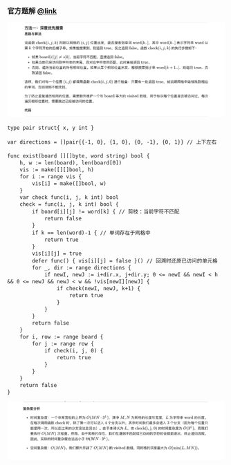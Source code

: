 ### 官方题解 [@link](https://leetcode-cn.com/problems/word-search/solution/dan-ci-sou-suo-by-leetcode-solution/)

![1.png](./source/1.png)
```Golang
type pair struct{ x, y int }

var directions = []pair{{-1, 0}, {1, 0}, {0, -1}, {0, 1}} // 上下左右

func exist(board [][]byte, word string) bool {
	h, w := len(board), len(board[0])
	vis := make([][]bool, h)
	for i := range vis {
		vis[i] = make([]bool, w)
	}
	var check func(i, j, k int) bool
	check = func(i, j, k int) bool {
		if board[i][j] != word[k] { // 剪枝：当前字符不匹配
			return false
		}
		if k == len(word)-1 { // 单词存在于网格中
			return true
		}
		vis[i][j] = true
		defer func() { vis[i][j] = false }() // 回溯时还原已访问的单元格
		for _, dir := range directions {
			if newI, newJ := i+dir.x, j+dir.y; 0 <= newI && newI < h && 0 <= newJ && newJ < w && !vis[newI][newJ] {
				if check(newI, newJ, k+1) {
					return true
				}
			}
		}
		return false
	}
	for i, row := range board {
		for j := range row {
			if check(i, j, 0) {
				return true
			}
		}
	}
	return false
}
```
![2.png](./source/2.png)